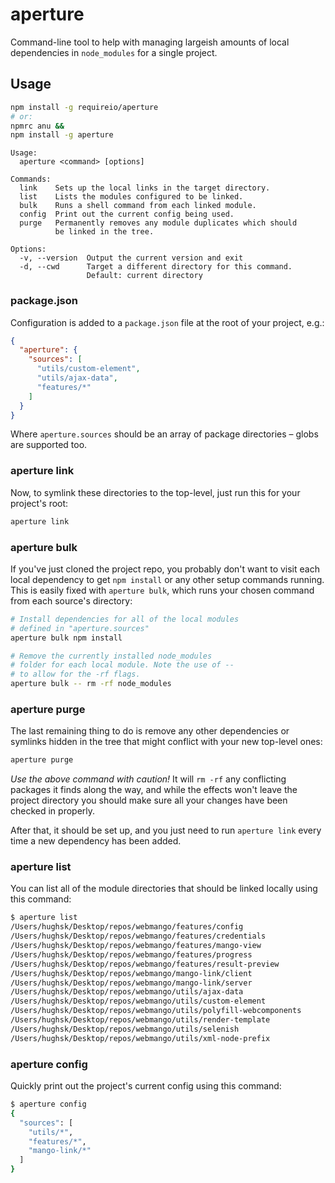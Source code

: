 # aperture #

Command-line tool to help with managing largeish amounts of local dependencies
in `node_modules` for a single project.

## Usage ##

``` bash
npm install -g requireio/aperture
# or:
npmrc anu &&
npm install -g aperture
```

```
Usage:
  aperture <command> [options]

Commands:
  link    Sets up the local links in the target directory.
  list    Lists the modules configured to be linked.
  bulk    Runs a shell command from each linked module.
  config  Print out the current config being used.
  purge   Permanently removes any module duplicates which should
          be linked in the tree.

Options:
  -v, --version  Output the current version and exit
  -d, --cwd      Target a different directory for this command.
                 Default: current directory
```

### package.json ###

Configuration is added to a `package.json` file at the root of your project,
e.g.:

``` json
{
  "aperture": {
    "sources": [
      "utils/custom-element",
      "utils/ajax-data",
      "features/*"
    ]
  }
}
```

Where `aperture.sources` should be an array of package directories – globs are
supported too.

### aperture link ###

Now, to symlink these directories to the top-level, just run this for your
project's root:

``` bash
aperture link
```

### aperture bulk ###

If you've just cloned the project repo, you probably don't want to visit
each local dependency to get `npm install` or any other setup commands running.
This is easily fixed with `aperture bulk`, which runs your chosen command from
each source's directory:

``` bash
# Install dependencies for all of the local modules
# defined in "aperture.sources"
aperture bulk npm install

# Remove the currently installed node_modules
# folder for each local module. Note the use of --
# to allow for the -rf flags.
aperture bulk -- rm -rf node_modules
```

### aperture purge ###

The last remaining thing to do is remove any other dependencies or symlinks
hidden in the tree that might conflict with your new top-level ones:

``` bash
aperture purge
```

*Use the above command with caution!* It will `rm -rf` any conflicting
packages it finds along the way, and while the effects won't leave the project
directory you should make sure all your changes have been checked in properly.

After that, it should be set up, and you just need to run `aperture link`
every time a new dependency has been added.

### aperture list ###

You can list all of the module directories that should be linked locally using
this command:

``` bash
$ aperture list
/Users/hughsk/Desktop/repos/webmango/features/config
/Users/hughsk/Desktop/repos/webmango/features/credentials
/Users/hughsk/Desktop/repos/webmango/features/mango-view
/Users/hughsk/Desktop/repos/webmango/features/progress
/Users/hughsk/Desktop/repos/webmango/features/result-preview
/Users/hughsk/Desktop/repos/webmango/mango-link/client
/Users/hughsk/Desktop/repos/webmango/mango-link/server
/Users/hughsk/Desktop/repos/webmango/utils/ajax-data
/Users/hughsk/Desktop/repos/webmango/utils/custom-element
/Users/hughsk/Desktop/repos/webmango/utils/polyfill-webcomponents
/Users/hughsk/Desktop/repos/webmango/utils/render-template
/Users/hughsk/Desktop/repos/webmango/utils/selenish
/Users/hughsk/Desktop/repos/webmango/utils/xml-node-prefix
```

### aperture config ###

Quickly print out the project's current config using this command:

``` bash
$ aperture config
{
  "sources": [
    "utils/*",
    "features/*",
    "mango-link/*"
  ]
}
```

